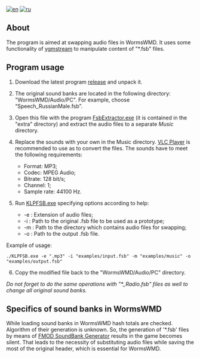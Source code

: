
[![en](https://img.shields.io/badge/lang-en-red.svg)](https://github.com/Qinterfly/KLPFSB/blob/master/README.md)
[![ru](https://img.shields.io/badge/lang-ru-green.svg)](https://github.com/Qinterfly/KLPFSB/blob/master/README.ru.md)

## About
The program is aimed at swapping audio files in WormsWMD. It uses some functionality of [vgmstream](https://github.com/vgmstream/vgmstream/tree/master) to manipulate content of "*.fsb" files.

## Program usage
1. Download the latest program [release](https://github.com/Qinterfly/KLPFSB/releases/tag/v.0.0.1) and unpack it.
2. The original sound banks are located in the following directory: "WormsWMD/Audio/PC". For example, choose “Speech_RussianMale.fsb”.
3. Open this file with the program [FsbExtractor.exe](http://www.aezay.dk/aezay/fsbextractor/) (it is contained in the "extra" directory) and extract the audio files to a separate *Music* directory.
4. Replace the sounds with your own in the Music directory. [VLC Player](https://www.videolan.org/vlc/) is recommended to use as to convert the files. The sounds have to meet the following requirements:
	* Format: MP3;
	* Codec: MPEG Audio;
	* Bitrate: 128 bit/s;
	* Channel: 1;
	* Sample rate: 44100 Hz.

5. Run [KLPFSB.exe](KLPFSB.exe) specifying options according to help:
	- -e : Extension of audio files;
	- -i : Path to the original .fsb file to be used as a prototype;
	- -m : Path to the directory which contains audio files for swapping;
	- -o : Path to the output .fsb file.

Example of usage:
	
	./KLPFSB.exe -e ".mp3" -i "examples/input.fsb" -m "examples/music" -o "examples/output.fsb"
	
6. Copy the modified file back to the "WormsWMD/Audio/PC" directory.

*Do not forget to do the same operations with "\*_Radio.fsb" files as well to change all original sound banks.*

## Specifics of sound banks in WormsWMD
While loading sound banks in WormsWMD hash totals are checked. Algorithm of their generation is unknown. So, the generation of '\*.fsb' files by means of [FMOD SoundBank Generator](https://www.fmod.com/) results in the game becomes silent. That leads to the necessity of substituting audio files while saving the most of the original header, which is essential for WormsWMD.